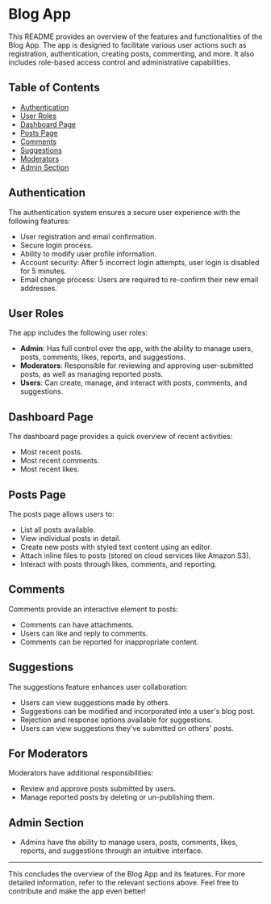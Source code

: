# Blog App

This README provides an overview of the features and functionalities of the Blog App. The app is designed to facilitate various user actions such as registration, authentication, creating posts, commenting, and more. It also includes role-based access control and administrative capabilities.

## Table of Contents

- [Authentication](#authentication)
- [User Roles](#user-roles)
- [Dashboard Page](#dashboard-page)
- [Posts Page](#posts-page)
- [Comments](#comments)
- [Suggestions](#suggestions)
- [Moderators](#for-moderators)
- [Admin Section](#admin-section)

## Authentication

The authentication system ensures a secure user experience with the following features:

- User registration and email confirmation.
- Secure login process.
- Ability to modify user profile information.
- Account security: After 5 incorrect login attempts, user login is disabled for 5 minutes.
- Email change process: Users are required to re-confirm their new email addresses.

## User Roles

The app includes the following user roles:

- **Admin**: Has full control over the app, with the ability to manage users, posts, comments, likes, reports, and suggestions.
- **Moderators**: Responsible for reviewing and approving user-submitted posts, as well as managing reported posts.
- **Users**: Can create, manage, and interact with posts, comments, and suggestions.

## Dashboard Page

The dashboard page provides a quick overview of recent activities:

- Most recent posts.
- Most recent comments.
- Most recent likes.

## Posts Page

The posts page allows users to:

- List all posts available.
- View individual posts in detail.
- Create new posts with styled text content using an editor.
- Attach inline files to posts (stored on cloud services like Amazon S3).
- Interact with posts through likes, comments, and reporting.

## Comments

Comments provide an interactive element to posts:

- Comments can have attachments.
- Users can like and reply to comments.
- Comments can be reported for inappropriate content.

## Suggestions

The suggestions feature enhances user collaboration:

- Users can view suggestions made by others.
- Suggestions can be modified and incorporated into a user's blog post.
- Rejection and response options available for suggestions.
- Users can view suggestions they've submitted on others' posts.

## For Moderators

Moderators have additional responsibilities:

- Review and approve posts submitted by users.
- Manage reported posts by deleting or un-publishing them.

## Admin Section

- Admins have the ability to manage users, posts, comments, likes, reports, and suggestions through an intuitive interface.

---

This concludes the overview of the Blog App and its features. For more detailed information, refer to the relevant sections above. Feel free to contribute and make the app even better!

